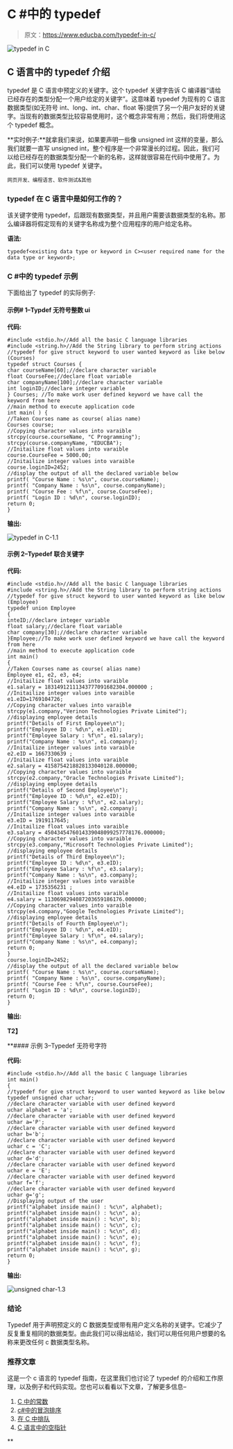 # C #中的 typedef

> 原文：<https://www.educba.com/typedef-in-c/>

![typedef in C](img/361d1cd284503f1f373270f5e354690b.png "typedef in C")



## C 语言中的 typedef 介绍

typedef 是 C 语言中预定义的关键字。这个 typedef 关键字告诉 C 编译器“请给已经存在的类型分配一个用户给定的关键字”。这意味着 typedef 为现有的 C 语言数据类型(如无符号 int、long、int、char、float 等)提供了另一个用户友好的关键字。当现有的数据类型比较容易使用时，这个概念非常有用；然后，我们将使用这个 typedef 概念。

**实时例子:**就拿我们来说，如果要声明一些像 unsigned int 这样的变量，那么我们就要一直写 unsigned int，整个程序是一个非常漫长的过程。因此，我们可以给已经存在的数据类型分配一个新的名称，这样就很容易在代码中使用了。为此，我们可以使用 typedef 关键字。

<small>网页开发、编程语言、软件测试&其他</small>

### typedef 在 C 语言中是如何工作的？

该关键字使用 typedef，后跟现有数据类型，并且用户需要该数据类型的名称。那么编译器将假定现有的关键字名称成为整个应用程序的用户给定名称。

**语法:**

```
typedef<existing data type or keyword in C><user required name for the data type or keyword>;
```

### C #中的 typedef 示例

下面给出了 typedef 的实际例子:

#### 示例# 1–Typdef 无符号整数 ui

**代码:**

```
#include <stdio.h>//Add all the basic C language libraries
#include <string.h>//Add the String library to perform string actions
//typedef for give struct keyword to user wanted keyword as like below (Courses)
typedef struct Courses {
char courseName[60];//declare character variable
float CourseFee;//declare float variable
char companyName[100];//declare character variable
int loginID;//declare integer variable
} Courses; //To make work user defined keyword we have call the keyword from here
//main method to execute application code
int main( ) {
//Taken Courses name as course( alias name)
Courses course;
//Copying character values into varaible
strcpy(course.courseName, "C Programming");
strcpy(course.companyName, "EDUCBA");
//Initailize float values into varaible
course.CourseFee = 5000.00;
//Initailize integer values into varaible
course.loginID=2452;
//display the output of all the declared variable below
printf( "Course Name : %s\n", course.courseName);
printf( "Company Name : %s\n", course.companyName);
printf( "Course Fee : %f\n", course.CourseFee);
printf( "Login ID : %d\n", course.loginID);
return 0;
}
```

**输出:**

![typedef in C-1.1](img/0b9a46bbe119f939160ea47ca2c5c0dc.png "typedef in C-1.1")



#### 示例 2–Typedef 联合关键字

**代码:**

```
#include <stdio.h>//Add all the basic C language libraries
#include <string.h>//Add the String library to perform string actions
//typedef for give struct keyword to user wanted keyword as like below (Employee)
typedef union Employee
{
inteID;//declare integer variable
float salary;//declare float variable
char company[30];//declare character variable
}Employee;//To make work user defined keyword we have call the keyword from here
//main method to execute application code
int main()
{
//Taken Courses name as course( alias name)
Employee e1, e2, e3, e4;
//Initailize float values into varaible
e1.salary = 18314912111343777091682304.000000 ;
//Initailize integer values into varaible
e1.eID=1769104726;
//Copying character values into varaible
strcpy(e1.company,"Verinon Technologies Private Limited");
//displaying employee details
printf("Details of First Employee\n");
printf("Employee ID : %d\n", e1.eID);
printf("Employee Salary : %f\n", e1.salary);
printf("Company Name : %s\n", e1.company);
//Initailize integer values into varaible
e2.eID = 1667330639 ;
//Initailize float values into varaible
e2.salary = 4158754218828133040128.000000;
//Copying character values into varaible
strcpy(e2.company,"Oracle Technologies Private Limited");
//displaying employee details
printf("Details of Second Employee\n");
printf("Employee ID : %d\n", e2.eID);
printf("Employee Salary : %f\n", e2.salary);
printf("Company Name : %s\n", e2.company);
//Initailize integer values into varaible
e3.eID = 1919117645;
//Initailize float values into varaible
e3.salary = 4504345476014339048099257778176.000000;
//Copying character values into varaible
strcpy(e3.company,"Microsoft Technologies Private Limited");
//displaying employee details
printf("Details of Third Employee\n");
printf("Employee ID : %d\n", e3.eID);
printf("Employee Salary : %f\n", e3.salary);
printf("Company Name : %s\n", e3.company);
//Initailize integer values into varaible
e4.eID = 1735356231 ;
//Initailize float values into varaible
e4.salary = 1130698294087203659186176.000000;
//Copying character values into varaible
strcpy(e4.company,"Google Technologies Private Limited");
//displaying employee details
printf("Details of Fourth Employee\n");
printf("Employee ID : %d\n", e4.eID);
printf("Employee Salary : %f\n", e4.salary);
printf("Company Name : %s\n", e4.company);
return 0;
}
course.loginID=2452;
//display the output of all the declared variable below
printf( "Course Name : %s\n", course.courseName);
printf( "Company Name : %s\n", course.companyName);
printf( "Course Fee : %f\n", course.CourseFee);
printf( "Login ID : %d\n", course.loginID);
return 0;
}
```

**输出:**

**T2】**



 **#### 示例 3–Typedef 无符号字符

**代码:**

```
#include <stdio.h>//Add all the basic C language libraries
int main()
{
//typedef for give struct keyword to user wanted keyword as like below
typedef unsigned char uchar;
//declare character variable with user defined keyword
uchar alphabet = 'a';
//declare character variable with user defined keyword
uchar a='P';
//declare character variable with user defined keyword
uchar b='b';
//declare character variable with user defined keyword
uchar c = 'C';
//declare character variable with user defined keyword
uchar d='d';
//declare character variable with user defined keyword
uchar e = 'E';
//declare character variable with user defined keyword
uchar f='f';
//declare character variable with user defined keyword
uchar g='g';
//Displaying output of the user
printf("alphabet inside main() : %c\n", alphabet);
printf("alphabet inside main() : %c\n", a);
printf("alphabet inside main() : %c\n", b);
printf("alphabet inside main() : %c\n", c);
printf("alphabet inside main() : %c\n", d);
printf("alphabet inside main() : %c\n", e);
printf("alphabet inside main() : %c\n", f);
printf("alphabet inside main() : %c\n", g);
return 0;
}
```

**输出:**

![unsigned char-1.3](img/e3fbf351cf2e7ea556e437e34f90e59d.png "typedef in C-1.3")



### 结论

Typedef 用于声明预定义的 C 数据类型或带有用户定义名称的关键字。它减少了反复重复相同的数据类型。由此我们可以得出结论，我们可以用任何用户想要的名称来更改任何 c 数据类型名称。

### 推荐文章

这是一个 c 语言的 typedef 指南，在这里我们也讨论了 typedef 的介绍和工作原理，以及例子和代码实现。您也可以看看以下文章，了解更多信息–

1.  [C 中的常数](https://www.educba.com/constants-in-c/)
2.  [c#中的冒泡排序](https://www.educba.com/bubble-sort-in-c-sharp/)
3.  [在 C 中排队](https://www.educba.com/queue-in-c/)
4.  [C 语言中的空指针](https://www.educba.com/null-pointer-in-c/)





**
